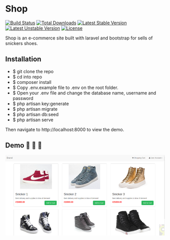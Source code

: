 # Shop

[![Build Status](https://travis-ci.org/laravel/framework.svg)](https://travis-ci.org/laravel/framework)
[![Total Downloads](https://poser.pugx.org/laravel/framework/d/total.svg)](https://packagist.org/packages/laravel/framework)
[![Latest Stable Version](https://poser.pugx.org/laravel/framework/v/stable.svg)](https://packagist.org/packages/laravel/framework)
[![Latest Unstable Version](https://poser.pugx.org/laravel/framework/v/unstable.svg)](https://packagist.org/packages/laravel/framework)
[![License](https://poser.pugx.org/laravel/framework/license.svg)](https://packagist.org/packages/laravel/framework)

Shop is an e-commerce site built with laravel and bootstrap for sells of snickers shoes.

## Installation

- $ git clone the repo
- $ cd into repo
- $ composer install
- $ Copy .env.example file to .env on the root folder. 
- $ Open your .env file and change the database name, username and password
- $ php artisan key:generate
- $ php artisan migrate
- $ php artisan db:seed
- $ php artisan serve

Then navigate to http://localhost:8000 to view the demo.


## Demo :sparkling_heart: :sparkling_heart: :sparkling_heart:

![Screenshot](img.png)

